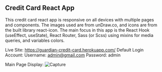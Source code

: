 ## Credit Card React App

This credit card react app is responsive on all devices with multiple pages and components. The images used are from unDraw.co, and icons are from the built library react-icon. The main focus in this app is the React Hook (useEffect, useState), React Router, Sass (or Scss) using mixins for media queries, and variables colors.

Live Site: https://guardian-credit-card.herokuapp.com/
Default Login Account:
Username: admin@gmail.com
Password: admin

Main Page Display:
![Capture](https://user-images.githubusercontent.com/15988182/171069226-d2b67f2d-b305-4cc9-bf8f-a0e2bb39ae42.JPG)
